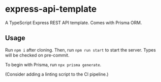# express-api-template

A TypeScript Express REST API template. Comes with Prisma ORM.

## Usage

Run `npm i` after cloning. Then, run `npm run start` to start the server. Types will be checked on pre-commit.

To begin with Prisma, run `npx prisma generate`.

(Consider adding a linting script to the CI pipeline.)
